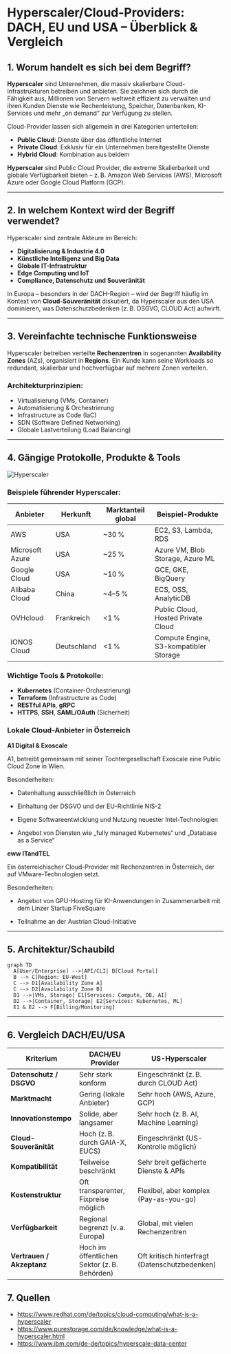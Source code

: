 # Hyperscaler/Cloud-Providers: DACH, EU und USA – Überblick & Vergleich

## 1. Worum handelt es sich bei dem Begriff?

**Hyperscaler** sind Unternehmen, die massiv skalierbare Cloud-Infrastrukturen betreiben und anbieten. Sie zeichnen sich durch die Fähigkeit aus, Millionen von Servern weltweit effizient zu verwalten und ihren Kunden Dienste wie Rechenleistung, Speicher, Datenbanken, KI-Services und mehr „on demand“ zur Verfügung zu stellen.

Cloud-Provider lassen sich allgemein in drei Kategorien unterteilen:

- **Public Cloud**: Dienste über das öffentliche Internet  
- **Private Cloud**: Exklusiv für ein Unternehmen bereitgestellte Dienste  
- **Hybrid Cloud**: Kombination aus beidem

**Hyperscaler** sind Public Cloud Provider, die extreme Skalierbarkeit und globale Verfügbarkeit bieten – z. B. Amazon Web Services (AWS), Microsoft Azure oder Google Cloud Platform (GCP).

---

## 2. In welchem Kontext wird der Begriff verwendet?

Hyperscaler sind zentrale Akteure im Bereich:

- **Digitalisierung & Industrie 4.0**
- **Künstliche Intelligenz und Big Data**
- **Globale IT-Infrastruktur**
- **Edge Computing und IoT**
- **Compliance, Datenschutz und Souveränität**

In Europa – besonders in der DACH-Region – wird der Begriff häufig im Kontext von **Cloud-Souveränität** diskutiert, da Hyperscaler aus den USA dominieren, was Datenschutzbedenken (z. B. DSGVO, CLOUD Act) aufwirft.

---

## 3. Vereinfachte technische Funktionsweise 

Hyperscaler betreiben verteilte **Rechenzentren** in sogenannten **Availability Zones** (AZs), organisiert in **Regions**. Ein Kunde kann seine Workloads so redundant, skalierbar und hochverfügbar auf mehrere Zonen verteilen.

### Architekturprinzipien:

- Virtualisierung (VMs, Container)  
- Automatisierung & Orchestrierung  
- Infrastructure as Code (IaC)  
- SDN (Software Defined Networking)  
- Globale Lastverteilung (Load Balancing)  

---

## 4. Gängige Protokolle, Produkte & Tools

![Hyperscaler](https://riam.co.in/wp-content/uploads/2024/04/Hyperscalers.png)

### Beispiele führender Hyperscaler:

| Anbieter         | Herkunft     | Marktanteil global | Beispiel-Produkte                     |
|------------------|--------------|---------------------|----------------------------------------|
| AWS              | USA          | ~30 %               | EC2, S3, Lambda, RDS                   |
| Microsoft Azure  | USA          | ~25 %               | Azure VM, Blob Storage, Azure ML       |
| Google Cloud     | USA          | ~10 %               | GCE, GKE, BigQuery                     |
| Alibaba Cloud    | China        | ~4–5 %              | ECS, OSS, AnalyticDB                   |
| OVHcloud         | Frankreich   | <1 %                | Public Cloud, Hosted Private Cloud     |
| IONOS Cloud      | Deutschland  | <1 %                | Compute Engine, S3-kompatibler Storage |

### Wichtige Tools & Protokolle:

- **Kubernetes** (Container-Orchestrierung)  
- **Terraform** (Infrastructure as Code)  
- **RESTful APIs**, **gRPC**  
- **HTTPS**, **SSH**, **SAML/OAuth** (Sicherheit)

### Lokale Cloud-Anbieter in Österreich

**A1 Digital & Exoscale**

A1, betreibt gemeinsam mit seiner Tochtergesellschaft Exoscale eine Public Cloud Zone in Wien.

Besonderheiten:

- Datenhaltung ausschließlich in Österreich

- Einhaltung der DSGVO und der EU-Richtlinie NIS-2

- Eigene Softwareentwicklung und Nutzung neuester Intel-Technologien

- Angebot von Diensten wie „fully managed Kubernetes“ und „Database as a Service“



**eww ITandTEL**

Ein österreichischer Cloud-Provider mit Rechenzentren in Österreich, der auf VMware-Technologien setzt.

Besonderheiten:

- Angebot von GPU-Hosting für KI-Anwendungen in Zusammenarbeit mit dem Linzer Startup FiveSquare

- Teilnahme an der Austrian Cloud-Initiative

---

## 5. Architektur/Schaubild

```mermaid
graph TD
  A[User/Enterprise] -->|API/CLI| B[Cloud Portal]
  B --> C[Region: EU-West]
  C --> D1[Availability Zone A]
  C --> D2[Availability Zone B]
  D1 -->|VMs, Storage| E1[Services: Compute, DB, AI]
  D2 -->|Container, Storage| E2[Services: Kubernetes, ML]
  E1 & E2 --> F[Billing/Monitoring]
```
---

## 6. Vergleich DACH/EU/USA

| Kriterium              | DACH/EU Provider                          | US-Hyperscaler                            |
|------------------------|-------------------------------------------|--------------------------------------------|
| **Datenschutz / DSGVO**| Sehr stark konform                        | Eingeschränkt (z. B. durch CLOUD Act)       |
| **Marktmacht**         | Gering (lokale Anbieter)                  | Sehr hoch (AWS, Azure, GCP)                |
| **Innovationstempo**   | Solide, aber langsamer                    | Sehr hoch (z. B. AI, Machine Learning)      |
| **Cloud-Souveränität** | Hoch (z. B. durch GAIA-X, EUCS)           | Eingeschränkt (US-Kontrolle möglich)       |
| **Kompatibilität**     | Teilweise beschränkt                      | Sehr breit gefächerte Dienste & APIs        |
| **Kostenstruktur**     | Oft transparenter, Fixpreise möglich      | Flexibel, aber komplex (Pay-as-you-go)     |
| **Verfügbarkeit**      | Regional begrenzt (v. a. Europa)          | Global, mit vielen Rechenzentren           |
| **Vertrauen / Akzeptanz** | Hoch im öffentlichen Sektor (z. B. Behörden) | Oft kritisch hinterfragt (Datenschutzbedenken) |

## 7. Quellen

- https://www.redhat.com/de/topics/cloud-computing/what-is-a-hyperscaler
- https://www.purestorage.com/de/knowledge/what-is-a-hyperscaler.html
- https://www.ibm.com/de-de/topics/hyperscale-data-center
